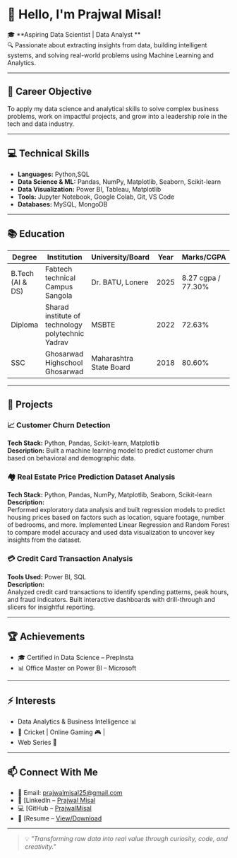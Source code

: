 # 👋 Hello, I'm Prajwal Misal!

🎓 **Aspiring Data Scientist | Data Analyst **  
🔍 Passionate about extracting insights from data, building intelligent systems, and solving real-world problems using Machine Learning and Analytics.

---

## 🎯 Career Objective
To apply my data science and analytical skills to solve complex business problems, work on impactful projects, and grow into a leadership role in the tech and data industry.

---

## 💻 Technical Skills
- **Languages:** Python,SQL
- **Data Science & ML:** Pandas, NumPy, Matplotlib, Seaborn, Scikit-learn  
- **Data Visualization:** Power BI, Tableau, Matplotlib  
- **Tools:** Jupyter Notebook, Google Colab, Git, VS Code  
- **Databases:** MySQL, MongoDB  

---

## 📚 Education

| Degree | Institution | University/Board | Year | Marks/CGPA |
|--------|-------------|------------------|------|------------|
| B.Tech (AI & DS) | Fabtech technical Campus Sangola | Dr. BATU, Lonere | 2025 | 8.27 cgpa / 77.30% |
| Diploma | Sharad institute of technology polytechnic Yadrav| MSBTE | 2022 | 72.63% |
| SSC | Ghosarwad Highschool Ghosarwad | Maharashtra State Board | 2018 | 80.60% |

---

## 🚀 Projects

### 📈 Customer Churn Detection  
**Tech Stack:** Python, Pandas, Scikit-learn, Matplotlib  
**Description:** Built a machine learning model to predict customer churn based on behavioral and demographic data.

### 🏘 Real Estate Price Prediction Dataset Analysis  
**Tech Stack:** Python, Pandas, NumPy, Matplotlib, Seaborn, Scikit-learn  
**Description:**  
Performed exploratory data analysis and built regression models to predict housing prices based on factors such as location, square footage, number of bedrooms, and more. Implemented Linear Regression and Random Forest to compare model accuracy and used data visualization to uncover key insights from the dataset.


### 💳 Credit Card Transaction Analysis  
**Tools Used:** Power BI, SQL  
**Description:**  
Analyzed credit card transactions to identify spending patterns, peak hours, and fraud indicators. Built interactive dashboards with drill-through and slicers for insightful reporting.

---

## 🏆 Achievements
- 🎓 Certified in Data Science – PrepInsta
- 📊 Office Master on Power BI – Microsoft
---

## ⚡ Interests
- Data Analytics & Business Intelligence 📊  
-  🏏 Cricket | Online Gaming 🎮 |   
- Web Series  🎥  

---

## 📫 Connect With Me

- 📧 Email: [prajwalmisal25@gmail.com](mailto:prajwalmisal25@gmail.com)  
- 🔗 [LinkedIn – [Prajwal Misal](https://www.linkedin.com/in/prajwal-misal-750445290)  
- 💻 [GitHub – [PrajwalMisal](https://github.com/PrajwalMisal)  
- 📄 [Resume – [View/Download](https://drive.google.com/file/d/19xot0iqLrxvNOfx1WtjXYTC43nnXQNG4/view)



---

> 💡 *"Transforming raw data into real value through curiosity, code, and creativity."*

